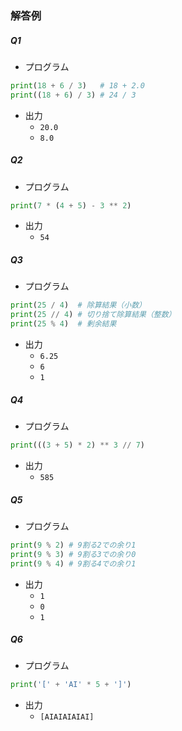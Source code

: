 ### 解答例

##### Q1
- プログラム
```python
print(18 + 6 / 3)   # 18 + 2.0
print((18 + 6) / 3) # 24 / 3
```
- 出力
  - ``20.0``
  - ``8.0``

##### Q2
- プログラム
```python
print(7 * (4 + 5) - 3 ** 2)
```
- 出力
  - ``54``

##### Q3
- プログラム
```python
print(25 / 4)  # 除算結果（小数）
print(25 // 4) # 切り捨て除算結果（整数）
print(25 % 4)  # 剰余結果
```
- 出力
  - ``6.25``
  - ``6``
  - ``1``

##### Q4
- プログラム
```python
print(((3 + 5) * 2) ** 3 // 7)
```
- 出力
  - ``585``

##### Q5
- プログラム
```python
print(9 % 2) # 9割る2での余り1
print(9 % 3) # 9割る3での余り0
print(9 % 4) # 9割る4での余り1
```
- 出力
  - ``1``
  - ``0``
  - ``1``

##### Q6
- プログラム
```python
print('[' + 'AI' * 5 + ']')
```
- 出力
  - ``[AIAIAIAIAI]``



